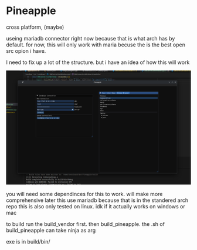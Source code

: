 # Pineapple


cross platform, (maybe)

useing mariadb connector right now because that is what arch has by default.
for now, this will only work with maria becuse the is the best open src opion i have.

I need to fix up a lot of the structure. but i have an idea of how this will work


![Screenshot of the current app](./assets/readme/Screenshot_20251008_143046.png)


you will need some dependinces for this to work.
will make more comprehensive later
this use mariadb because that is in the standered arch repo
this is also only tested on linux.
idk if it actually works on windows or mac



to build run the build_vendor first. then build_pineapple. the .sh of build_pineapple can take ninja as arg

exe is in build/bin/
